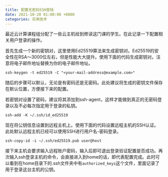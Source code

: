 ```yaml
---
title: 配置无密码SSH登陆
date: 2021-10-20 01:00:00 +0800
categories: 实用技术
---
```


最近云计算课程组分配了一些云主机给到修读这门课的学生。在此记录一下配置相关用户登录的操作。

首先生成一个新的密钥对，这里使用Ed25519算法来生成密钥对。Ed25519的安全性在RSA～3000位左右，但是性能大大提升。使用下面的代码生成密钥对。注意将电子邮件地址替换为你的电子邮件地址。

```shell
ssh-keygen -t ed25519 -C "<your-mail-address@example.com>"
```

随后的步骤可以默认，无论是有密码还是无密码。此处建议将生成的密钥文件保存在默认位置，方便接下来的配置。

若密钥对设置了密码，建议将其添加到ssh-agent，这样才能做到真正的无密码登录以及不必每次指定用于登录的私钥。

```shell
ssh-add -K ~/.ssh/id_ed25519
```

现在将公钥信息设置到远程主机上。使用下面的代码设置远程主机的SSH认证。此处默认远程主机已经可以使用SSH进行用户名-密码登录。

```
ssh-copy-id -i ~/.ssh/ed25519.pub user@host
```

接下来主机会要求输入远程账户密码，输入后即可退出登录验证配置是否成功。再次输入ssh登录主机的命令，会直接进入到home的话，即代表配置完成。此时可以看到在home目录下的.ssh文件夹中有`authorized_keys`这个文件，里面记录了用于登录这台主机的公钥。

